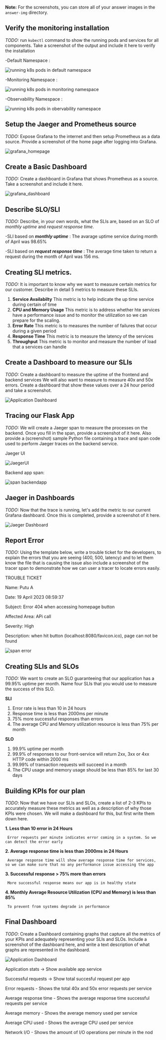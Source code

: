 **Note:** For the screenshots, you can store all of your answer images in the `answer-img` directory.

## Verify the monitoring installation

*TODO:* run `kubectl` command to show the running pods and services for all components. Take a screenshot of the output and include it here to verify the installation

-Default Namespace :

![running k8s pods in default namespace](https://user-images.githubusercontent.com/88302867/231969936-63a94f7f-136a-4c81-b40e-80073f2a191d.PNG)

-Monitoring Namespace :

![running k8s pods in monitoring namespace](https://user-images.githubusercontent.com/88302867/231970097-95e7dd12-c90e-4e7d-93bc-754ee81cbdbd.PNG)

-Observability Namespace :

![running k8s pods in obervability namespace](https://user-images.githubusercontent.com/88302867/232361625-7c6a26c2-f46b-4b83-8ae7-bcf75eb39363.PNG)



## Setup the Jaeger and Prometheus source
*TODO:* Expose Grafana to the internet and then setup Prometheus as a data source. Provide a screenshot of the home page after logging into Grafana.

![grafana_homepage](https://user-images.githubusercontent.com/88302867/232175181-860c6a79-7011-4c52-9d10-af5e007940f5.PNG)



## Create a Basic Dashboard
*TODO:* Create a dashboard in Grafana that shows Prometheus as a source. Take a screenshot and include it here.

![grafana_dashboard](https://user-images.githubusercontent.com/88302867/232175687-699dbbae-266e-4d0c-be26-5f7536dd18b0.PNG)


## Describe SLO/SLI
*TODO:* Describe, in your own words, what the SLIs are, based on an SLO of *monthly uptime* and *request response time*.

-SLI based on ***monthly uptime*** :
 The avarage uptime service during month of April was 98.65%

-SLI based on ***request response time*** :
 The average time taken to return a request during the month of April was 156 ms.

## Creating SLI metrics.
*TODO:* It is important to know why we want to measure certain metrics for our customer. Describe in detail 5 metrics to measure these SLIs. 

1. **Service Availabilty** This metric is to help indicate the up time service during certain of time
2. **CPU and Memory Usage** This metric is to address whether hte services have a performance issue and to monitor the utilization so we can prepare for the scaling.
3. **Error Rate** This metric is to measures the number of failures that occur during a given period 
4. **Response Time** This metric is to measure the latency of the services
5. **Throughput** This metric is to monitor and measure the number of load that a services can handle


## Create a Dashboard to measure our SLIs
*TODO:* Create a dashboard to measure the uptime of the frontend and backend services We will also want to measure to measure 40x and 50x errors. Create a dashboard that show these values over a 24 hour period and take a screenshot.

![Application Dashboard](https://user-images.githubusercontent.com/88302867/232179596-488ba30f-0495-49c5-ac79-f8962f1b2474.PNG)


## Tracing our Flask App
*TODO:*  We will create a Jaeger span to measure the processes on the backend. Once you fill in the span, provide a screenshot of it here. Also provide a (screenshot) sample Python file containing a trace and span code used to perform Jaeger traces on the backend service.

Jaeger UI 

![JaegerUI](https://user-images.githubusercontent.com/88302867/232944587-41b66cf8-27b2-4ca0-98cd-1998174c0313.PNG)


Backend app span:

![span backendapp](https://user-images.githubusercontent.com/88302867/232370784-169e69c7-c50a-4275-82b6-52545f2e4081.PNG)


## Jaeger in Dashboards
*TODO:* Now that the trace is running, let's add the metric to our current Grafana dashboard. Once this is completed, provide a screenshot of it here.

![Jaeger Dashboard](https://user-images.githubusercontent.com/88302867/232376469-d99a90dd-d8e7-42bf-8710-ec05cdeac78a.PNG)


## Report Error
*TODO:* Using the template below, write a trouble ticket for the developers, to explain the errors that you are seeing (400, 500, latency) and to let them know the file that is causing the issue also include a screenshot of the tracer span to demonstrate how we can user a tracer to locate errors easily.

TROUBLE TICKET

Name: Putu A

Date: 19 April 2023 08:59:37

Subject: Error 404 when accessing homepage button

Affected Area: APi call

Severity: High

Description: when hit button (localhost:8080/favicon.ico), page can not be found

![span error](https://user-images.githubusercontent.com/88302867/232948069-29a53a64-7145-4594-8d18-984612ea4758.PNG)



## Creating SLIs and SLOs
*TODO:* We want to create an SLO guaranteeing that our application has a 99.95% uptime per month. Name four SLIs that you would use to measure the success of this SLO.

**SLI**
1. Error rate is less than 10 in 24 hours
2. Response time is less than 2000ms per minute
3. 75% more successful responses than errors
4. The average CPU and Memory utilization resource is less than 75% per month

**SLO**
1. 99.9% uptime per month
2. 99.9% of responses to our front-service will return 2xx, 3xx or 4xx HTTP code within 2000 ms
3. 99.99% of transaction requests will succeed in a month
4. The CPU usage and memory usage should be less than 85% for last 30 days

## Building KPIs for our plan
*TODO*: Now that we have our SLIs and SLOs, create a list of 2-3 KPIs to accurately measure these metrics as well as a description of why those KPIs were chosen. We will make a dashboard for this, but first write them down here.

**1. Less than 10 error in 24 Hours**

     Error requests per minute indicates error coming in a system. So we can detect the error early
     
**2. Average response time is less than 2000ms in 24 Hours**

     Average response time will show average response time for services, so we can make sure that no any performance issue accessing the app
     
**3. Successful response > 75% more than errors**

     More successful response means our app is in healthy state
     
**4. Monthly Average Resource Utilization (CPU and Memory) is less than 85%**

     To prevent from systems degrade in performance 
     
## Final Dashboard
*TODO*: Create a Dashboard containing graphs that capture all the metrics of your KPIs and adequately representing your SLIs and SLOs. Include a screenshot of the dashboard here, and write a text description of what graphs are represented in the dashboard.  

![Application Dashboard](https://user-images.githubusercontent.com/88302867/232380187-a12f8163-25c2-46e7-b2b1-c1b712bb2a6c.PNG)

Application stats -> Show available app service

Successful requests -> Show total succesful request per app

Error requests - Shows the total 40x and 50x error requests per service

Average response time - Shows the average response time successful requests per service

Average memory - Shows the average memory used per service

Average CPU used - Shows the average CPU used per service

Network I/O - Shows the amount of I/O operations per minute in the nod


